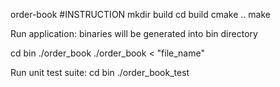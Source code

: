 order-book
#INSTRUCTION 
mkdir build
cd build
cmake ..
make


Run application:
binaries will be generated into bin directory

cd bin
./order_book
./order_book < "file_name"


Run unit test suite:
cd bin
./order_book_test
